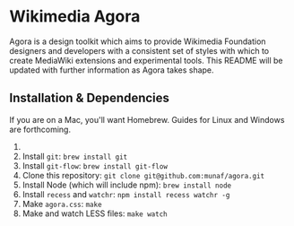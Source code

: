 Wikimedia Agora
=================

Agora is a design toolkit which aims to provide Wikimedia Foundation designers and developers with a consistent set of styles with which to create MediaWiki extensions and experimental tools. This README will be updated with further information as Agora takes shape.

Installation & Dependencies
---------------------------

If you are on a Mac, you'll want Homebrew. Guides for Linux and Windows are forthcoming.

1. [Install Homebrew]:https://github.com/mxcl/homebrew/wiki/installation
2. Install `git`: `brew install git`
3. Install `git-flow`: `brew install git-flow`
4. Clone this repository: `git clone git@github.com:munaf/agora.git`
5. Install Node (which will include npm): `brew install node`
6. Install `recess` and `watchr`: `npm install recess watchr -g`
7. Make `agora.css`: `make`
8. Make and watch LESS files: `make watch`